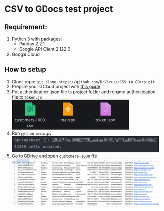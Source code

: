 # CSV to GDocs test project

## Requirement:
1. Python 3 with packages:
    - Pandas 2.2.1
    - Google API Client 2.122.0
2. Google Cloud

## How to setup
1. Clone repo:
`git clone https://github.com/DrViruss/CSV_to_GDocs.git`
2. Prepare your GCloud project with [this guide](https://developers.google.com/sheets/api/quickstart/python)
3. Put authentication .json file to project folder and rename authentication file to `token.js`
![project folder example](assets/project_folder.png)
4. Run `python main.py`
![console output](assets/output.png)
5. Go to [GDrive](https://drive.google.com/drive/my-drive) and open `customers-1000` file
![console output](assets/gdrive_file.png)